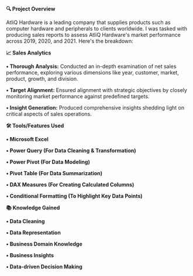 **🔍 Project Overview**

AtliQ Hardware is a leading company that supplies products such as computer hardware and peripherals to clients worldwide. I was tasked with producing sales reports to assess AtliQ Hardware's market performance across 2019, 2020, and 2021. Here's the breakdown: 

**📈 Sales Analytics**

**• Thorough Analysis:** Conducted an in-depth examination of net sales performance, exploring various dimensions like year, customer, market, product, growth, and division.

**• Target Alignment:** Ensured alignment with strategic objectives by closely monitoring market performance against predefined targets.

**• Insight Generation:** Produced comprehensive insights shedding light on critical aspects of sales operations.


**🛠️ Tools/Features Used**

**• Microsoft Excel**

**• Power Query (For Data Cleaning & Transformation)**

**• Power Pivot (For Data Modeling)**

**• Pivot Table (For Data Summarization)**

**• DAX Measures (For Creating Calculated Columns)**

**• Conditional Formatting (To Highlight Key Data Points)**


**📚 Knowledge Gained**

**• Data Cleaning**

**• Data Representation**

**• Business Domain Knowledge**

**• Business Insights**

**• Data-driven Decision Making**

